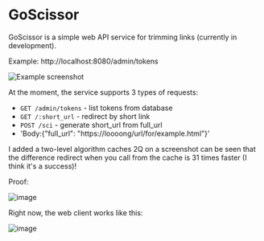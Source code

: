 # GoScissor

GoScissor is a simple web API service for trimming links (currently in development).

Example: http://localhost:8080/admin/tokens

![Example screenshot](https://github.com/Konstant1nov1ch/GoScissor/assets/105445251/7dfbfcef-aa0a-4475-b8c7-fabd67c15250.png)

At the moment, the service supports 3 types of requests:

- `GET /admin/tokens` - list tokens from database
- `GET /:short_url` - redirect by short link
- `POST /sci` - generate short_url from full_url
- 'Body:{"full_url": "https://loooong/url/for/example.html"}'


I added a two-level algorithm caches 2Q on a screenshot can be seen that the difference redirect when you call from the cache is 31 times faster (I think it's a success)!

Proof: 

![image](https://github.com/Konstant1nov1ch/GoScissor/assets/105445251/e50d6bd4-7553-4943-98b4-c7e581ae7a91)

Right now, the web client works like this:

![image]("https://github.com/Konstant1nov1ch/GoScissor/assets/105445251/ddab7f60-c709-431c-9505-6d78957d00c0")

